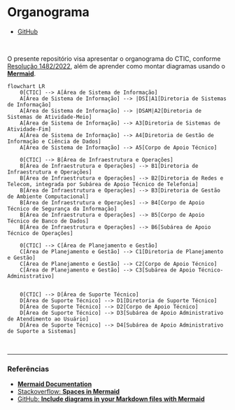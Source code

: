 # Organograma

- [GitHub](https://github.com/mpsp-ctic/organograma)

<br>

O presente repositório visa apresentar o organograma do CTIC, conforme [Resolução 1482/2022](./docs/2022.05.27%20-%20Resolu%C3%A7%C3%A3o%201482.pdf), além de aprender como montar diagramas usando o [**Mermaid**](https://mermaid.js.org/).

```mermaid
flowchart LR
    0[CTIC] --> A[Área de Sistema de Informação]
    A[Área de Sistema de Informação] --> |DSI|A1[Diretoria de Sistemas de Informação]
    A[Área de Sistema de Informação] --> |DSAM|A2[Diretoria de Sistemas de Atividade-Meio]
    A[Área de Sistema de Informação] --> A3[Diretoria de Sistemas de Atividade-Fim]
    A[Área de Sistema de Informação] --> A4[Diretoria de Gestão de Informação e Ciência de Dados]
    A[Área de Sistema de Informação] --> A5[Corpo de Apoio Técnico]

    0[CTIC] --> B[Área de Infraestrutura e Operações]
    B[Área de Infraestrutura e Operações] --> B1[Diretoria de Infraestrutura e Operações]
    B[Área de Infraestrutura e Operações] --> B2[Diretoria de Redes e Telecom, integrada por Subárea de Apoio Técnico de Telefonia]
    B[Área de Infraestrutura e Operações] --> B3[Diretoria de Gestão de Ambiente Computacional]
    B[Área de Infraestrutura e Operações] --> B4[Corpo de Apoio Técnico de Segurança da Informação]
    B[Área de Infraestrutura e Operações] --> B5[Corpo de Apoio Técnico de Banco de Dados]
    B[Área de Infraestrutura e Operações] --> B6[Subárea de Apoio Técnico de Operações]

    0[CTIC] --> C[Área de Planejamento e Gestão]
    C[Área de Planejamento e Gestão] --> C1[Diretoria de Planejamento e Gestão]
    C[Área de Planejamento e Gestão] --> C2[Corpo de Apoio Técnico]
    C[Área de Planejamento e Gestão] --> C3[Subárea de Apoio Técnico-Administrativo]


    0[CTIC] --> D[Área de Suporte Técnico]
    D[Área de Suporte Técnico] --> D1[Diretoria de Suporte Técnico]
    D[Área de Suporte Técnico] --> D2[Corpo de Apoio Técnico]
    D[Área de Suporte Técnico] --> D3[Subárea de Apoio Administrativo de Atendimento ao Usuário]
    D[Área de Suporte Técnico] --> D4[Subárea de Apoio Administrativo de Suporte a Sistemas]
```

<br>

---

### Referências

- [**Mermaid Documentation**](https://mermaid.js.org/intro/)
- [Stackoverflow: **Spaces in Mermaid**](https://stackoverflow.com/questions/54311261/spaces-in-mermaid)
- [GitHub: **Include diagrams in your Markdown files with Mermaid**](https://github.blog/2022-02-14-include-diagrams-markdown-files-mermaid/)
